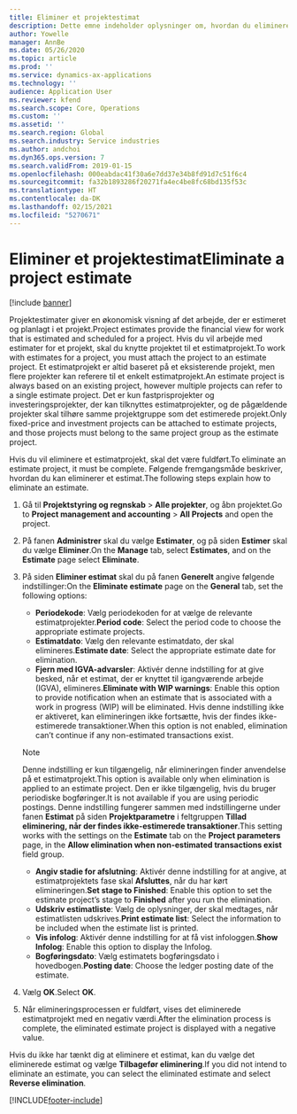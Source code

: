 ```yaml
---
title: Eliminer et projektestimat
description: Dette emne indeholder oplysninger om, hvordan du eliminerer et projektestimat, efter at det er fuldført.
author: Yowelle
manager: AnnBe
ms.date: 05/26/2020
ms.topic: article
ms.prod: ''
ms.service: dynamics-ax-applications
ms.technology: ''
audience: Application User
ms.reviewer: kfend
ms.search.scope: Core, Operations
ms.custom: ''
ms.assetid: ''
ms.search.region: Global
ms.search.industry: Service industries
ms.author: andchoi
ms.dyn365.ops.version: 7
ms.search.validFrom: 2019-01-15
ms.openlocfilehash: 000eabdac41f30a6e7dd37e34b8fd91d7c51f6c4
ms.sourcegitcommit: fa32b1893286f20271fa4ec4be8fc68bd135f53c
ms.translationtype: HT
ms.contentlocale: da-DK
ms.lasthandoff: 02/15/2021
ms.locfileid: "5270671"
---
```

# <a name="eliminate-a-project-estimate"></a><span data-ttu-id="87258-103">Eliminer et projektestimat</span><span class="sxs-lookup"><span data-stu-id="87258-103">Eliminate a project estimate</span></span>

[!include [banner](../includes/banner.md)]

<span data-ttu-id="87258-104">Projektestimater giver en økonomisk visning af det arbejde, der er estimeret og planlagt i et projekt.</span><span class="sxs-lookup"><span data-stu-id="87258-104">Project estimates provide the financial view for work that is estimated and scheduled for a project.</span></span> <span data-ttu-id="87258-105">Hvis du vil arbejde med estimater for et projekt, skal du knytte projektet til et estimatprojekt.</span><span class="sxs-lookup"><span data-stu-id="87258-105">To work with estimates for a project, you must attach the project to an estimate project.</span></span> <span data-ttu-id="87258-106">Et estimatprojekt er altid baseret på et eksisterende projekt, men flere projekter kan referere til et enkelt estimatprojekt.</span><span class="sxs-lookup"><span data-stu-id="87258-106">An estimate project is always based on an existing project, however multiple projects can refer to a single estimate project.</span></span> <span data-ttu-id="87258-107">Det er kun fastprisprojekter og investeringsprojekter, der kan tilknyttes estimatprojekter, og de pågældende projekter skal tilhøre samme projektgruppe som det estimerede projekt.</span><span class="sxs-lookup"><span data-stu-id="87258-107">Only fixed-price and investment projects can be attached to estimate projects, and those projects must belong to the same project group as the estimate project.</span></span>

<span data-ttu-id="87258-108">Hvis du vil eliminere et estimatprojekt, skal det være fuldført.</span><span class="sxs-lookup"><span data-stu-id="87258-108">To eliminate an estimate project, it must be complete.</span></span> <span data-ttu-id="87258-109">Følgende fremgangsmåde beskriver, hvordan du kan eliminerer et estimat.</span><span class="sxs-lookup"><span data-stu-id="87258-109">The following steps explain how to eliminate an estimate.</span></span>

1. <span data-ttu-id="87258-110">Gå til **Projektstyring og regnskab** > **Alle projekter**, og åbn projektet.</span><span class="sxs-lookup"><span data-stu-id="87258-110">Go to **Project management and accounting** > **All Projects** and open the project.</span></span> 
2. <span data-ttu-id="87258-111">På fanen **Administrer** skal du vælge **Estimater**, og på siden **Estimer** skal du vælge **Eliminer**.</span><span class="sxs-lookup"><span data-stu-id="87258-111">On the **Manage** tab, select **Estimates**, and on the **Estimate** page select **Eliminate**.</span></span>
3. <span data-ttu-id="87258-112">På siden **Eliminer estimat** skal du på fanen **Generelt** angive følgende indstillinger:</span><span class="sxs-lookup"><span data-stu-id="87258-112">On the **Eliminate estimate** page on the **General** tab, set the following options:</span></span>

   - <span data-ttu-id="87258-113">**Periodekode**: Vælg periodekoden for at vælge de relevante estimatprojekter.</span><span class="sxs-lookup"><span data-stu-id="87258-113">**Period code**: Select the period code to choose the appropriate estimate projects.</span></span> 
   - <span data-ttu-id="87258-114">**Estimatdato**: Vælg den relevante estimatdato, der skal elimineres.</span><span class="sxs-lookup"><span data-stu-id="87258-114">**Estimate date**: Select the appropriate estimate date for elimination.</span></span>
   - <span data-ttu-id="87258-115">**Fjern med IGVA-advarsler**: Aktivér denne indstilling for at give besked, når et estimat, der er knyttet til igangværende arbejde (IGVA), elimineres.</span><span class="sxs-lookup"><span data-stu-id="87258-115">**Eliminate with WIP warnings**: Enable this option to provide notification when an estimate that is associated with a work in progress (WIP) will be eliminated.</span></span> <span data-ttu-id="87258-116">Hvis denne indstilling ikke er aktiveret, kan elimineringen ikke fortsætte, hvis der findes ikke-estimerede transaktioner.</span><span class="sxs-lookup"><span data-stu-id="87258-116">When this option is not enabled, elimination can’t continue if any non-estimated transactions exist.</span></span> 
   > [!NOTE]
   > <span data-ttu-id="87258-117">Denne indstilling er kun tilgængelig, når elimineringen finder anvendelse på et estimatprojekt.</span><span class="sxs-lookup"><span data-stu-id="87258-117">This option is available only when elimination is applied to an estimate project.</span></span> <span data-ttu-id="87258-118">Den er ikke tilgængelig, hvis du bruger periodiske bogføringer.</span><span class="sxs-lookup"><span data-stu-id="87258-118">It is not available if you are using periodic postings.</span></span> <span data-ttu-id="87258-119">Denne indstilling fungerer sammen med indstillingerne under fanen **Estimat** på siden **Projektparametre** i feltgruppen **Tillad eliminering, når der findes ikke-estimerede transaktioner**.</span><span class="sxs-lookup"><span data-stu-id="87258-119">This setting works with the settings on the **Estimate** tab on the **Project parameters** page, in the **Allow elimination when non-estimated transactions exist** field group.</span></span>
   - <span data-ttu-id="87258-120">**Angiv stadie for afslutning**: Aktivér denne indstilling for at angive, at estimatprojektets fase skal **Afsluttes**, når du har kørt elimineringen.</span><span class="sxs-lookup"><span data-stu-id="87258-120">**Set stage to Finished**: Enable this option to set the estimate project’s stage to **Finished** after you run the elimination.</span></span>
   - <span data-ttu-id="87258-121">**Udskriv estimatliste**: Vælg de oplysninger, der skal medtages, når estimatlisten udskrives.</span><span class="sxs-lookup"><span data-stu-id="87258-121">**Print estimate list**: Select the information to be included when the estimate list is printed.</span></span>
   - <span data-ttu-id="87258-122">**Vis infolog**: Aktivér denne indstilling for at få vist infologgen.</span><span class="sxs-lookup"><span data-stu-id="87258-122">**Show Infolog**: Enable this option to display the Infolog.</span></span>
   - <span data-ttu-id="87258-123">**Bogføringsdato**: Vælg estimatets bogføringsdato i hovedbogen.</span><span class="sxs-lookup"><span data-stu-id="87258-123">**Posting date**: Choose the ledger posting date of the estimate.</span></span>

4.  <span data-ttu-id="87258-124">Vælg **OK**.</span><span class="sxs-lookup"><span data-stu-id="87258-124">Select **OK**.</span></span>
5. <span data-ttu-id="87258-125">Når elimineringsprocessen er fuldført, vises det eliminerede estimatprojekt med en negativ værdi.</span><span class="sxs-lookup"><span data-stu-id="87258-125">After the elimination process is complete, the eliminated estimate project is displayed with a negative value.</span></span> 

<span data-ttu-id="87258-126">Hvis du ikke har tænkt dig at eliminere et estimat, kan du vælge det eliminerede estimat og vælge **Tilbagefør eliminering**.</span><span class="sxs-lookup"><span data-stu-id="87258-126">If you did not intend to eliminate an estimate, you can select the eliminated estimate and select **Reverse elimination**.</span></span>   


[!INCLUDE[footer-include](../includes/footer-banner.md)]